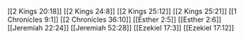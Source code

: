[[2 Kings 20:18]]
[[2 Kings 24:8]]
[[2 Kings 25:12]]
[[2 Kings 25:21]]
[[1 Chronicles 9:1]]
[[2 Chronicles 36:10]]
[[Esther 2:5]]
[[Esther 2:6]]
[[Jeremiah 22:24]]
[[Jeremiah 52:28]]
[[Ezekiel 17:3]]
[[Ezekiel 17:12]]
